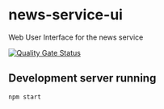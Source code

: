 # news-service-ui
Web User Interface for the news service

[![Quality Gate Status](https://sonarcloud.io/api/project_badges/measure?project=DeejayRevok_news-service-ui&metric=alert_status)](https://sonarcloud.io/dashboard?id=DeejayRevok_news-service-ui)

## Development server running
```
npm start
```
